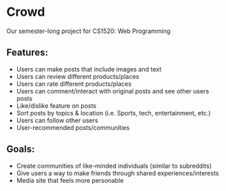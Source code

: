 # Crowd
Our semester-long project for CS1520: Web Programming
## Features:
* Users can make posts that include images and text
* Users can review different products/places
* Users can rate different products/places
* Users can comment/interact with original posts and see other users posts
* Like/dislike feature on posts
* Sort posts by topics & location (i.e. Sports, tech, entertainment, etc.)
* Users can follow other users
* User-recommended posts/communities
## Goals:
* Create communities of like-minded individuals (similar to subreddits)
* Give users a way to make friends through shared experiences/interests
* Media site that feels more personable

